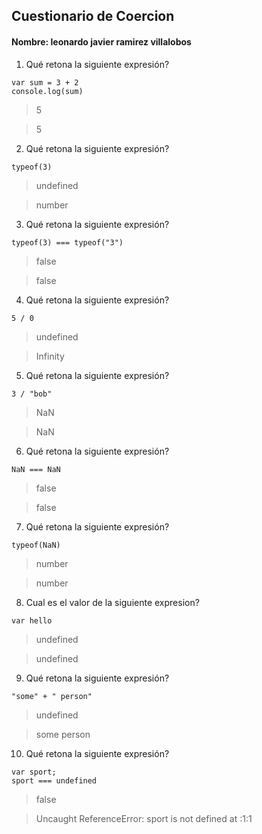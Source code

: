 ## Cuestionario de Coercion
#### Nombre: leonardo javier ramirez villalobos

1. Qué retona la siguiente expresión?
```
var sum = 3 + 2
console.log(sum)
```

> 5

> 5

2. Qué retona la siguiente expresión?
```
typeof(3)
```

> undefined

> number

3. Qué retona la siguiente expresión?
```
typeof(3) === typeof("3")
```

> false

> false

4. Qué retona la siguiente expresión?
```
5 / 0
```

> undefined

> Infinity

5. Qué retona la siguiente expresión?
```
3 / "bob"
```

> NaN

> NaN

6. Qué retona la siguiente expresión?
```
NaN === NaN
```

> false

> false

7. Qué retona la siguiente expresión?
```
typeof(NaN)
```

> number

> number

8. Cual es el valor de la siguiente expresion?
```
var hello
```

> undefined

> undefined

9. Qué retona la siguiente expresión?
```
"some" + " person"
```

> undefined

> some person

10. Qué retona la siguiente expresión?
```
var sport; 
sport === undefined
```

> false

> Uncaught ReferenceError: sport is not defined
    at <anonymous>:1:1

